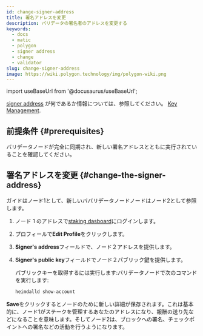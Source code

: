 ```yaml
---
id: change-signer-address
title: 署名アドレスを変更
description: バリデータの署名者のアドレスを変更する
keywords:
  - docs
  - matic
  - polygon
  - signer address
  - change
  - validator
slug: change-signer-address
image: https://wiki.polygon.technology/img/polygon-wiki.png
---
```

import useBaseUrl from '@docusaurus/useBaseUrl';

[signer address](/docs/maintain/glossary.md#signer-address) が何であるか情報については、参照してください。
[Key Management](/docs/maintain/validator/core-components/key-management).

## 前提条件 {#prerequisites}

バリデータノードが完全に同期され、新しい署名アドレスとともに実行されていることを確認してください。

## 署名アドレスを変更 {#change-the-signer-address}

ガイドはノード1として、新しいババリデータノードノードはノード2として参照します。

1. ノード 1 のアドレスで[staking dasboard](https://staking.polygon.technology/)にログインします。
2. プロフィールで**Edit Profile**をクリックします。
3. **Signer's address**フィールドで、ノード２アドレスを提供します。
4. **Signer's public key**フィールドでノード２パブリック鍵を提供します。

   パブリックキーを取得するには実行します:バリデータノードで次のコマンドを実行します:

   ```sh
   heimdalld show-account
   ```

**Save**をクリックするとノードのために新しい詳細が保存されます。これは基本的に、ノード1がステークを管理するあなたのアドレスになり、報酬の送り先などになることを意味します。そしてノード2は、ブロックへの署名、チェックポイントへの署名などの活動を行うようになります。
